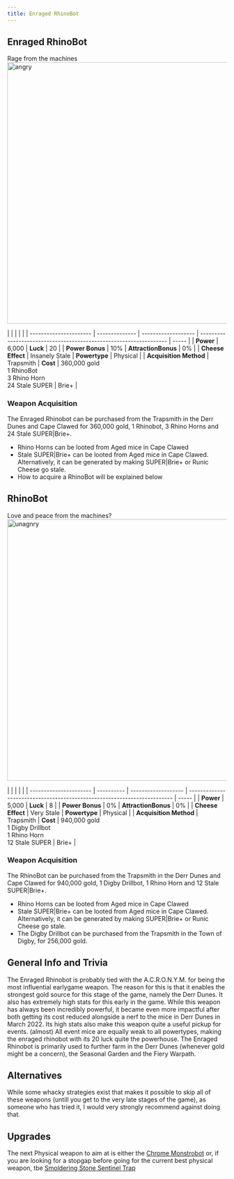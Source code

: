 ```yaml
---
title: Enraged RhinoBot
---
```


## Enraged RhinoBot

Rage from the machines
<img src="/assets/images/weapons/erb.png" alt="angry" width="600">

|                        |                |                     |                                                                    |
| ---------------------- | -------------- | ------------------- | ------------------------------------------------------------------ | ----- |
| **Power**              | 6,000          | **Luck**            | 20                                                                 |
| **Power Bonus**        | 10%            | **AttractionBonus** | 0%                                                                 |
| **Cheese Effect**      | Insanely Stale | **Powertype**       | Physical                                                           |
| **Acquisition Method** | Trapsmith      | **Cost**            | 360,000 gold <br> 1 RhinoBot <br> 3 Rhino Horn <br> 24 Stale SUPER | Brie+ |

### Weapon Acquisition

The Enraged Rhinobot can be purchased from the Trapsmith in the Derr Dunes and Cape Clawed for 360,000 gold, 1 Rhinobot, 3 Rhino Horns and 24 Stale SUPER|Brie+.

- Rhino Horns can be looted from Aged mice in Cape Clawed
- Stale SUPER|Brie+ can be looted from Aged mice in Cape Clawed. Alternatively, it can be generated by making SUPER|Brie+ or Runic Cheese go stale.
- How to acquire a RhinoBot will be explained below

## RhinoBot

Love and peace from the machines?
<img src="/assets/images/weapons/rb.png" alt="unagnry" width="600">

|                        |            |                     |                                                                          |
| ---------------------- | ---------- | ------------------- | ------------------------------------------------------------------------ | ----- |
| **Power**              | 5,000      | **Luck**            | 8                                                                        |
| **Power Bonus**        | 0%         | **AttractionBonus** | 0%                                                                       |
| **Cheese Effect**      | Very Stale | **Powertype**       | Physical                                                                 |
| **Acquisition Method** | Trapsmith  | **Cost**            | 940,000 gold <br> 1 Digby Drillbot <br> 1 Rhino Horn <br> 12 Stale SUPER | Brie+ |

### Weapon Acquisition

The RhinoBot can be purchased from the Trapsmith in the Derr Dunes and Cape Clawed for 940,000 gold, 1 Digby Drillbot, 1 Rhino Horn and 12 Stale SUPER|Brie+.

- Rhino Horns can be looted from Aged mice in Cape Clawed
- Stale SUPER|Brie+ can be looted from Aged mice in Cape Clawed. Alternatively, it can be generated by making SUPER|Brie+ or Runic Cheese go stale.
- The Digby Drillbot can be purchased from the Trapsmith in the Town of Digby, for 256,000 gold.

## General Info and Trivia

The Enraged Rhinobot is probably tied with the A.C.R.O.N.Y.M. for being the most influential earlygame weapon. The reason for this is that it enables the strongest gold source for this stage of the game, namely the Derr Dunes. It also has extremely high stats for this early in the game. While this weapon has always been incredibly powerful, it became even more impactful after both getting its cost reduced alongside a nerf to the mice in Derr Dunes in March 2022.
Its high stats also make this weapon quite a useful pickup for events. (almost) All event mice are equally weak to all powertypes, making the enraged rhinobot with its 20 luck quite the powerhouse.
The Enraged Rhinobot is primarily used to further farm in the Derr Dunes (whenever gold might be a concern), the Seasonal Garden and the Fiery Warpath.

## Alternatives

While some whacky strategies exist that makes it possible to skip all of these weapons (untill you get to the very late stages of the game), as someone who has tried it, I would very strongly recommend against doing that.

## Upgrades

The next Physical weapon to aim at is either the [Chrome Monstrobot](/weapons/physical/cmb) or, if you are looking for a stopgap before going for the current best physical weapon, tbe [Smoldering Stone Sentinel Trap](/weapons/physical/ssst)
